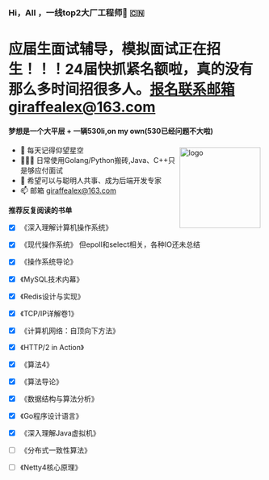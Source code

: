 ###  Hi，All ，一线top2大厂工程师🥳 🇨🇳
# 应届生面试辅导，模拟面试正在招生！！！24届快抓紧名额啦，真的没有那么多时间招很多人。报名联系邮箱giraffealex@163.com
#### 梦想是一个大平层 + 一辆530li,on my own(530已经问题不大啦)
<img src="https://github-readme-stats.vercel.app/api?username=ZzCoding530&show_icons=true" alt="logo" height="160" align="right" style="margin: 5px; margin-bottom: 20px;" /> 

- 🔭  每天记得仰望星空
- 👨🏻‍💻  日常使用Golang/Python搬砖,Java、C++只是够应付面试
- 🌱  希望可以与聪明人共事、成为后端开发专家
- 📫  邮箱 giraffealex@163.com



**推荐反复阅读的书单**
- [x] 《深入理解计算机操作系统》
- [x] 《现代操作系统》   但epoll和select相关，各种IO还未总结
- [x] 《操作系统导论》
- [x] 《MySQL技术内幕》
- [x] 《Redis设计与实现》
- [x] 《TCP/IP详解卷1》
- [x] 《计算机网络：自顶向下方法》
- [x] 《HTTP/2 in Action》
- [x] 《算法4》
- [x] 《算法导论》
- [x] 《数据结构与算法分析》
- [x] 《Go程序设计语言》
- [x] 《深入理解Java虚拟机》
- [ ] 《分布式一致性算法》
- [ ] 《Netty4核心原理》





<!--
**ZzCoding530/ZzCoding530** is a ✨ _special_ ✨ repository because its `README.md` (this file) appears on your GitHub profile.

Here are some ideas to get you started:

- 🔭 I’m currently working on ...
- 🌱 I’m currently learning ...
- 👯 I’m looking to collaborate on ...
- 🤔 I’m looking for help with ...
- 💬 Ask me about ...
- 📫 How to reach me: ...
- 😄 Pronouns: ...
- ⚡ Fun fact: ...
-->
